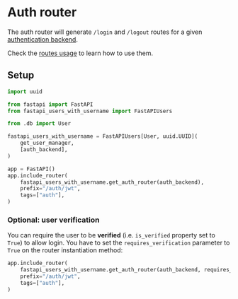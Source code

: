 # Auth router

The auth router will generate `/login` and `/logout` routes for a given [authentication backend](../authentication/index.md).

Check the [routes usage](../../usage/routes.md) to learn how to use them.

## Setup

```py
import uuid

from fastapi import FastAPI
from fastapi_users_with_username import FastAPIUsers

from .db import User

fastapi_users_with_username = FastAPIUsers[User, uuid.UUID](
    get_user_manager,
    [auth_backend],
)

app = FastAPI()
app.include_router(
    fastapi_users_with_username.get_auth_router(auth_backend),
    prefix="/auth/jwt",
    tags=["auth"],
)
```

### Optional: user verification

You can require the user to be **verified** (i.e. `is_verified` property set to `True`) to allow login. You have to set the `requires_verification` parameter to `True` on the router instantiation method:

```py
app.include_router(
    fastapi_users_with_username.get_auth_router(auth_backend, requires_verification=True),
    prefix="/auth/jwt",
    tags=["auth"],
)
```
